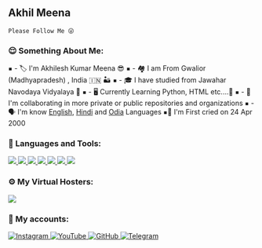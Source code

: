 ## Akhil Meena
 
```
Please Follow Me 😜
```

<h3 align="left">😌 Something About Me:</h3>
 
<kbd>▪️</kbd> - 🏷️ I'm Akhilesh Kumar Meena 😎
<kbd>▪️</kbd> - 🏘️ I am From Gwalior (Madhyapradesh) , India 🇮🇳 🏜️
<kbd>▪️</kbd> - 🎓 I have studied from Jawahar Navodaya Vidyalaya 💐
<kbd>▪️</kbd> - 🖥️ Currently Learning Python, HTML etc....🍌
<kbd>▪️</kbd> - 🔭 I'm collaborating in more private or public repositories and organizations
<kbd>▪️</kbd> - 🗣️ I'm know [English](https://google.com/search?q=English), [Hindi](https://google.com/search?q=Hindi) and [Odia](https://google.com/search?q=Odia) Languages
<kbd>▪️</kbd>🎂 I'm First cried on 24 Apr 2000
 
<h3 align="left">🔨 Languages and Tools:</h3>
<p align="left">
    <a href="https://www.python.org" target="_blank">
        <img
            src="https://img.shields.io/badge/Python-black?&style=for-the-badge&logo=python"
        />
    </a>
    <a href="https://html.spec.whatwg.org/" target="_blank">
        <img
            src="https://img.shields.io/badge/HTML-black?&style=for-the-badge&logo=html5"
        />
    </a>
    <a href="https://git-scm.com/" target="_blank">
        <img
            src="https://img.shields.io/badge/Git-black?&style=for-the-badge&logo=git&logoColor=red"
        />
    </a>
    <a href="https://github.com/" target="_blank">
        <img
            src="https://img.shields.io/badge/GitHub-black?&style=for-the-badge&logo=github"
        />
    </a>
    <a href="https://mongodb.com/" target="_blank">
        <img
            src="https://img.shields.io/badge/MongoDB-black?&style=for-the-badge&logo=mongodb"
        />
    </a>
    <a href="https://daringfireball.net/projects/markdown/" target="_blank">
        <img
            src="https://img.shields.io/badge/Markdown-black?&style=for-the-badge&logo=markdown"
        />
    </a>
    <a href="https://json.org" target="_blank">
        <img
            src="https://img.shields.io/badge/Json-black?&style=for-the-badge&logo=json"
        />
    </a>
</p>
 
<h3 align="left">⚙️ My Virtual Hosters:</h3>
<p align="left">
    <a href="https://heroku.com" target="_blank">
        <img
            src="https://img.shields.io/badge/Heroku-black?&style=for-the-badge&logo=heroku"
        />
    </a>
</p>
 
<h3 align="left">👤 My accounts:</h3>
<p align="left">
    <a href="https://instagram.com/akhiri.ak">
        <img
            src="https://img.shields.io/badge/Instagram-black?&style=for-the-badge&logo=instagram"
            alt="Instagram"
        >
    </a>
    <a href="https://youtube.com/channel/UCz2ouWasuE-N_umKR6fwpyA">
        <img
            src="https://img.shields.io/badge/YouTube-black?&style=for-the-badge&logo=youtube"
            alt="YouTube"
        >
    </a>
    <a href="https://github.com/akhilmeena">
        <img
            src="https://img.shields.io/badge/GitHub-black?&style=for-the-badge&logo=github"
            alt="GitHub"
        >
    </a>
    <a href="https://telegram.me/jai_mahakal_ji">
        <img
            src="https://img.shields.io/badge/Telegram-black?&style=for-the-badge&logo=telegram"
            alt="Telegram"
        >
    </a>
</p>
 
